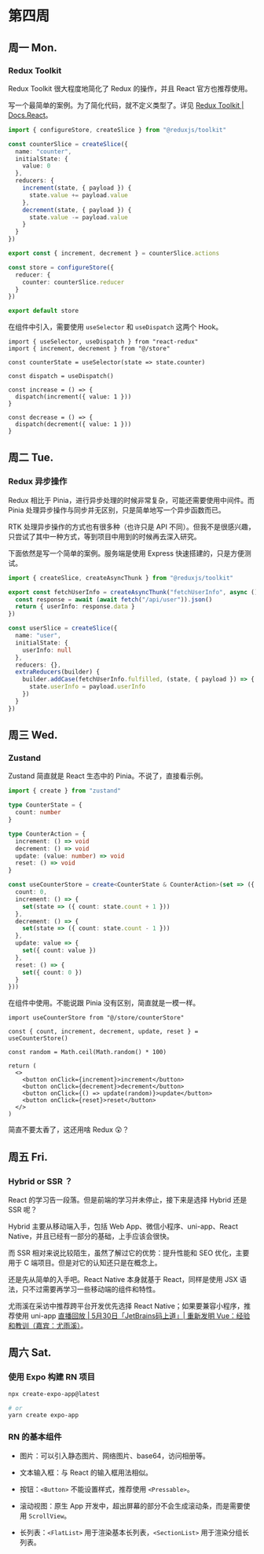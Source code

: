 # 第四周

## 周一 Mon. <Badge type="info" text="06-17" />

### Redux Toolkit

Redux Toolkit 很大程度地简化了 Redux 的操作，并且 React 官方也推荐使用。

写一个最简单的案例。为了简化代码，就不定义类型了。详见 [Redux Toolkit | Docs.React](http://docs.yuwenjian.com/front-end/react.html#redux-toolkit)。

```ts
import { configureStore, createSlice } from "@reduxjs/toolkit"

const counterSlice = createSlice({
  name: "counter",
  initialState: {
    value: 0
  },
  reducers: {
    increment(state, { payload }) {
      state.value += payload.value
    },
    decrement(state, { payload }) {
      state.value -= payload.value
    }
  }
})

export const { increment, decrement } = counterSlice.actions

const store = configureStore({
  reducer: {
    counter: counterSlice.reducer
  }
})

export default store
```

在组件中引入，需要使用 `useSelector` 和 `useDispatch` 这两个 Hook。

```tsx
import { useSelector, useDispatch } from "react-redux"
import { increment, decrement } from "@/store"

const counterState = useSelector(state => state.counter)

const dispatch = useDispatch()

const increase = () => {
  dispatch(increment({ value: 1 }))
}

const decrease = () => {
  dispatch(decrement({ value: 1 }))
}
```

## 周二 Tue. <Badge type="info" text="06-18" />

### Redux 异步操作

Redux 相比于 Pinia，进行异步处理的时候非常复杂，可能还需要使用中间件。而 Pinia 处理异步操作与同步并无区别，只是简单地写一个异步函数而已。

RTK 处理异步操作的方式也有很多种（也许只是 API 不同）。但我不是很感兴趣，只尝试了其中一种方式，等到项目中用到的时候再去深入研究。

下面依然是写一个简单的案例。服务端是使用 Express 快速搭建的，只是方便测试。

```ts
import { createSlice, createAsyncThunk } from "@reduxjs/toolkit"

export const fetchUserInfo = createAsyncThunk("fetchUserInfo", async () => {
  const response = await (await fetch("/api/user")).json()
  return { userInfo: response.data }
})

const userSlice = createSlice({
  name: "user",
  initialState: {
    userInfo: null
  },
  reducers: {},
  extraReducers(builder) {
    builder.addCase(fetchUserInfo.fulfilled, (state, { payload }) => {
      state.userInfo = payload.userInfo
    })
  }
})
```

## 周三 Wed. <Badge type="info" text="06-19" />

### Zustand

Zustand 简直就是 React 生态中的 Pinia。不说了，直接看示例。

```ts
import { create } from "zustand"

type CounterState = {
  count: number
}

type CounterAction = {
  increment: () => void
  decrement: () => void
  update: (value: number) => void
  reset: () => void
}

const useCounterStore = create<CounterState & CounterAction>(set => ({
  count: 0,
  increment: () => {
    set(state => ({ count: state.count + 1 }))
  },
  decrement: () => {
    set(state => ({ count: state.count - 1 }))
  },
  update: value => {
    set({ count: value })
  },
  reset: () => {
    set({ count: 0 })
  }
}))
```

在组件中使用。不能说跟 Pinia 没有区别，简直就是一模一样。

```tsx
import useCounterStore from "@/store/counterStore"

const { count, increment, decrement, update, reset } = useCounterStore()

const random = Math.ceil(Math.random() * 100)

return (
  <>
    <button onClick={increment}>increment</button>
    <button onClick={decrement}>decrement</button>
    <button onClick={() => update(random)}>update</button>
    <button onClick={reset}>reset</button>
  </>
)
```

简直不要太香了，这还用啥 Redux 😲？

## 周五 Fri. <Badge type="info" text="06-21" />

### Hybrid or SSR ？

React 的学习告一段落。但是前端的学习并未停止，接下来是选择 Hybrid 还是 SSR 呢？

Hybrid 主要从移动端入手，包括 Web App、微信小程序、uni-app、React Native，并且已经有一部分的基础，上手应该会很快。

而 SSR 相对来说比较陌生，虽然了解过它的优势：提升性能和 SEO 优化，主要用于 C 端项目。但是对它的认知还只是在概念上。

还是先从简单的入手吧。React Native 本身就基于 React，同样是使用 JSX 语法，只不过需要再学习一些移动端的组件和特性。

尤雨溪在采访中推荐跨平台开发优先选择 React Native；如果要兼容小程序，推荐使用 uni-app
[直播回放 | 5月30日「JetBrains码上道」| 重新发明 Vue：经验和教训（嘉宾：尤雨溪）](https://www.bilibili.com/video/BV1fb421e7Y1/?spm_id_from=333.999.0.0&vd_source=e24dcfda7a8ec45e20149c78840119e8)。

## 周六 Sat. <Badge type="info" text="06-22" />

### 使用 Expo 构建 RN 项目

```bash
npx create-expo-app@latest

# or
yarn create expo-app
```

### RN 的基本组件

- 图片：可以引入静态图片、网络图片、base64，访问相册等。

- 文本输入框：与 React 的输入框用法相似。

- 按钮：`<Button>` 不能设置样式，推荐使用 `<Pressable>`。

- 滚动视图：原生 App 开发中，超出屏幕的部分不会生成滚动条，而是需要使用 `ScrollView`。

- 长列表：`<FlatList>` 用于渲染基本长列表，`<SectionList>` 用于渲染分组长列表。
